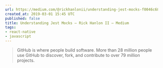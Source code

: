 ```yaml
---
url: https://medium.com/@rickhanlonii/understanding-jest-mocks-f0046c68e53c
created_at: 2019-03-01 15:45 UTC
published: false
title: Understanding Jest Mocks – Rick Hanlon II – Medium
tags:
- react-native
- javascript
---
```


<blockquote>GitHub is where people build software. More than 28 million people use GitHub to discover, fork, and contribute to over 79 million projects.</blockquote>
